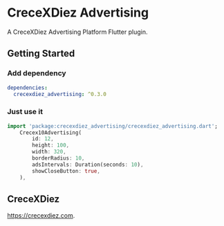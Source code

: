 # CreceXDiez Advertising
A CreceXDiez Advertising Platform Flutter plugin.

## Getting Started

### Add dependency

```yaml
dependencies:
  crecexdiez_advertising: ^0.3.0
```

### Just use it
```dart
import 'package:crecexdiez_advertising/crecexdiez_advertising.dart';
    Crecex10Advertising(
        id: 12,
        height: 100,
        width: 320,
        borderRadius: 10,
        adsIntervals: Duration(seconds: 10),
        showCloseButton: true,
    ),
```

## CreceXDiez
https://crecexdiez.com.